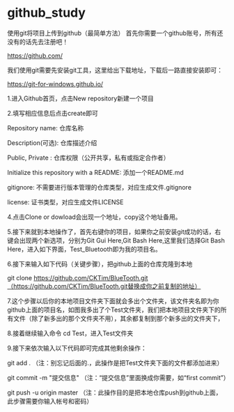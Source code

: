 # github_study
使用git将项目上传到github（最简单方法）
首先你需要一个github账号，所有还没有的话先去注册吧！

https://github.com/

我们使用git需要先安装git工具，这里给出下载地址，下载后一路直接安装即可：

https://git-for-windows.github.io/

1.进入Github首页，点击New repository新建一个项目



 2.填写相应信息后点击create即可 

Repository name: 仓库名称

Description(可选): 仓库描述介绍

Public, Private : 仓库权限（公开共享，私有或指定合作者）

Initialize this repository with a README: 添加一个README.md

gitignore: 不需要进行版本管理的仓库类型，对应生成文件.gitignore

license: 证书类型，对应生成文件LICENSE


4.点击Clone or dowload会出现一个地址，copy这个地址备用。



5.接下来就到本地操作了，首先右键你的项目，如果你之前安装git成功的话，右键会出现两个新选项，分别为Git Gui Here,Git Bash Here,这里我们选择Git Bash Here，进入如下界面，Test_Bluetooth即为我的项目名。



6.接下来输入如下代码（关键步骤），把github上面的仓库克隆到本地

git clone https://github.com/CKTim/BlueTooth.git（https://github.com/CKTim/BlueTooth.git替换成你之前复制的地址）



 7.这个步骤以后你的本地项目文件夹下面就会多出个文件夹，该文件夹名即为你github上面的项目名，如图我多出了个Test文件夹，我们把本地项目文件夹下的所有文件（除了新多出的那个文件夹不用），其余都复制到那个新多出的文件夹下，



8.接着继续输入命令 cd Test，进入Test文件夹



9.接下来依次输入以下代码即可完成其他剩余操作：

git add .        （注：别忘记后面的.，此操作是把Test文件夹下面的文件都添加进来）

git commit  -m  "提交信息"  （注：“提交信息”里面换成你需要，如“first commit”）

git push -u origin master   （注：此操作目的是把本地仓库push到github上面，此步骤需要你输入帐号和密码）

 





 
